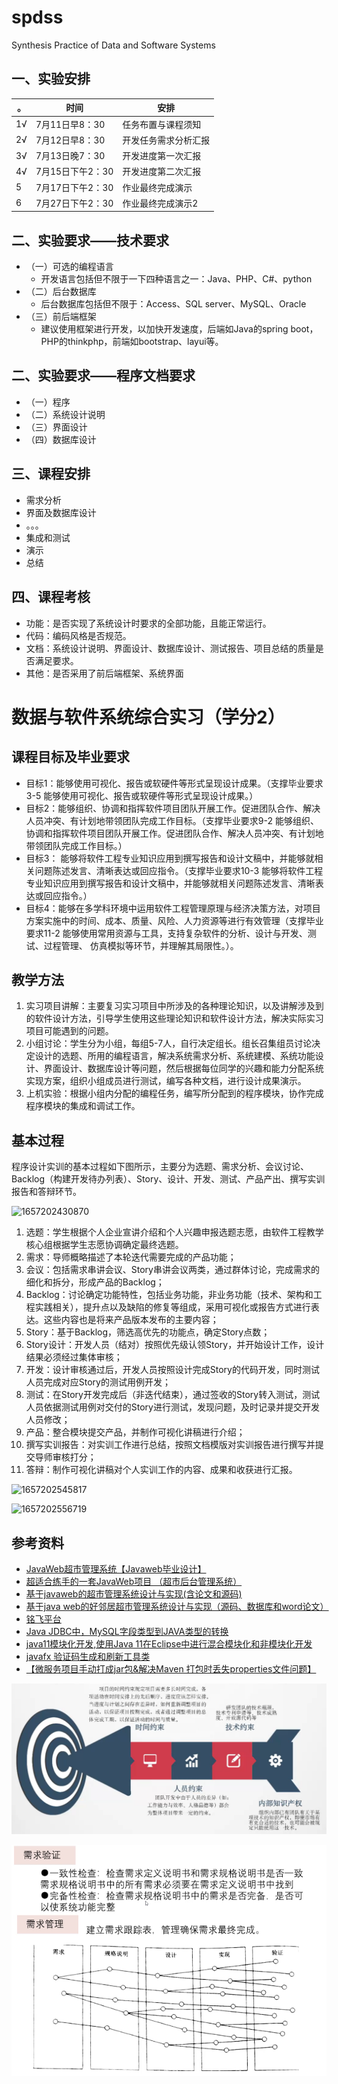# spdss
Synthesis Practice of Data and Software Systems

## 一、实验安排
| 。  | 时间             | 安排                 |
| --- | ---------------- | -------------------- |
| 1√  | 7月11日早8：30   | 任务布置与课程须知   |
| 2√  | 7月12日早8：30   | 开发任务需求分析汇报 |
| 3√  | 7月13日晚7：30   | 开发进度第一次汇报   |
| 4√  | 7月15日下午2：30 | 开发进度第二次汇报   |
| 5   | 7月17日下午2：30 | 作业最终完成演示     |
| 6   | 7月27日下午2：30 | 作业最终完成演示2    |

## 二、实验要求——技术要求
- （一）可选的编程语言
  - 开发语言包括但不限于一下四种语言之一：Java、PHP、C#、python
- （二）后台数据库
  - 后台数据库包括但不限于：Access、SQL server、MySQL、Oracle
- （三）前后端框架
  - 建议使用框架进行开发，以加快开发速度，后端如Java的spring boot，PHP的thinkphp，前端如bootstrap、layui等。

## 二、实验要求——程序文档要求
- （一）程序
- （二）系统设计说明
- （三）界面设计
- （四）数据库设计

## 三、课程安排
- 需求分析
- 界面及数据库设计
- 。。。
- 集成和测试
- 演示
- 总结

## 四、课程考核
- 功能：是否实现了系统设计时要求的全部功能，且能正常运行。
- 代码：编码风格是否规范。
- 文档：系统设计说明、界面设计、数据库设计、测试报告、项目总结的质量是否满足要求。
- 其他：是否采用了前后端框架、系统界面



# 数据与软件系统综合实习（学分2）

## 课程目标及毕业要求
- 目标1：能够使用可视化、报告或软硬件等形式呈现设计成果。（支撑毕业要求3-5 能够使用可视化、报告或软硬件等形式呈现设计成果。）
- 目标2：能够组织、协调和指挥软件项目团队开展工作。促进团队合作、解决人员冲突、有计划地带领团队完成工作目标。（支撑毕业要求9-2 能够组织、协调和指挥软件项目团队开展工作。促进团队合作、解决人员冲突、有计划地带领团队完成工作目标。）
- 目标3： 能够将软件工程专业知识应用到撰写报告和设计文稿中，并能够就相关问题陈述发言、清晰表达或回应指令。（支撑毕业要求10-3 能够将软件工程专业知识应用到撰写报告和设计文稿中，并能够就相关问题陈述发言、清晰表达或回应指令。）
- 目标4：能够在多学科环境中运用软件工程管理原理与经济决策方法，对项目方案实施中的时间、成本、质量、风险、人力资源等进行有效管理（支撑毕业要求11-2 能够使用常用资源与工具，支持复杂软件的分析、设计与开发、测试、过程管理、 仿真模拟等环节，并理解其局限性。）。


## 教学方法
1. 实习项目讲解：主要复习实习项目中所涉及的各种理论知识，以及讲解涉及到的软件设计方法，引导学生使用这些理论知识和软件设计方法，解决实际实习项目可能遇到的问题。
2. 小组讨论：学生分为小组，每组5-7人，自行决定组长。组长召集组员讨论决定设计的选题、所用的编程语言，解决系统需求分析、系统建模、系统功能设计、界面设计、数据库设计等问题，然后根据每位同学的兴趣和能力分配系统实现方案，组织小组成员进行测试，编写各种文档，进行设计成果演示。
3. 上机实验：根据小组内分配的编程任务，编写所分配到的程序模块，协作完成程序模块的集成和调试工作。


## 基本过程
程序设计实训的基本过程如下图所示，主要分为选题、需求分析、会议讨论、Backlog（构建开发待办列表）、Story、设计、开发、测试、产品产出、撰写实训报告和答辩环节。

![1657202430870](image/README/1657202430870.png)

1. 选题：学生根据个人企业宣讲介绍和个人兴趣申报选题志愿，由软件工程教学核心组根据学生志愿协调确定最终选题。
2. 需求：导师概略描述了本轮迭代需要完成的产品功能；
3. 会议：包括需求串讲会议、Story串讲会议两类，通过群体讨论，完成需求的细化和拆分，形成产品的Backlog；
4. Backlog：讨论确定功能特性，包括业务功能，非业务功能（技术、架构和工程实践相关），提升点以及缺陷的修复等组成，采用可视化或报告方式进行表达。这些内容也是将来产品版本发布的主要内容；
5. Story：基于Backlog，筛选高优先的功能点，确定Story点数；
6. Story设计：开发人员（结对）按照优先级认领Story，并开始设计工作，设计结果必须经过集体审核；
7. 开发：设计审核通过后，开发人员按照设计完成Story的代码开发，同时测试人员完成对应Story的测试用例开发；
8. 测试：在Story开发完成后（非迭代结束），通过签收的Story转入测试，测试人员依据测试用例对交付的Story进行测试，发现问题，及时记录并提交开发人员修改；
9. 产品：整合模块提交产品，并制作可视化讲稿进行介绍；
10. 撰写实训报告：对实训工作进行总结，按照文档模版对实训报告进行撰写并提交导师审核打分；
11. 答辩：制作可视化讲稿对个人实训工作的内容、成果和收获进行汇报。


![1657202545817](image/README/1657202545817.png)

![1657202556719](image/README/1657202556719.png)


## 参考资料
- [JavaWeb超市管理系统【Javaweb毕业设计】](http://www.java1234.com/a/bysj/javaweb/2018/0711/11521.html)
- [超适合练手的一套JavaWeb项目 （超市后台管理系统）](https://blog.csdn.net/m0_55400356/article/details/125665535)
- [基于javaweb的超市管理系统设计与实现(含论文和源码)](https://download.csdn.net/download/weixin_40228600/16622877)
- [基于java web的好邻居超市管理系统设计与实现（源码、数据库和word论文）](https://download.csdn.net/download/weixin_40228600/15932860)
- [铭飞平台](https://gitee.com/mingSoft/MCMS)
- [Java JDBC中，MySQL字段类型到JAVA类型的转换](https://www.cnblogs.com/waterystone/p/6226356.html)
- [java11模块化开发,使用Java 11在Eclipse中进行混合模块化和非模块化开发](https://blog.csdn.net/weixin_33474462/article/details/118841874)
- [javafx 验证码生成和刷新工具类](https://blog.csdn.net/loveqingqiqiou/article/details/103131750)
- [【微服务项目手动打成jar包&解决Maven 打包时丢失properties文件问题】](https://blog.csdn.net/zimojiang/article/details/125474742)


![1657588204917](image/README/1657588204917.png)

![1657712919085](image/README/1657712919085.png)
